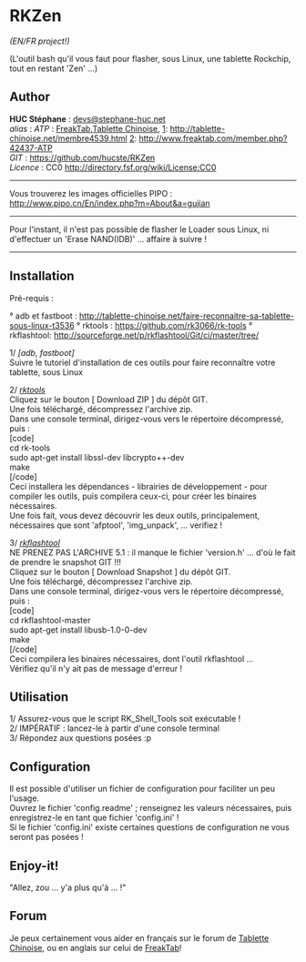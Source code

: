RKZen
=====

*(EN/FR project!)*

(L'outil bash qu'il vous faut pour flasher, sous Linux, une tablette Rockchip, tout en restant 'Zen' ...)

Author
------
**HUC Stéphane** : <devs@stephane-huc.net><br />
*alias* : *ATP* : [FreakTab][2],[Tablette Chinoise][1], 
[1]: http://tablette-chinoise.net/membre4539.html
[2]: http://www.freaktab.com/member.php?42437-ATP
<br />
*GIT* : https://github.com/hucste/RKZen<br />
*Licence* : CC0 http://directory.fsf.org/wiki/License:CC0

---

Vous trouverez les images officielles PIPO : http://www.pipo.cn/En/index.php?m=About&a=gujian

---

Pour l'instant, il n'est pas possible de flasher le Loader sous Linux, ni d'effectuer
 un 'Erase NAND(IDB)' ... affaire à suivre !

---

Installation
------------
Pré-requis :

° adb et fastboot : http://tablette-chinoise.net/faire-reconnaitre-sa-tablette-sous-linux-t3536
° rktools : https://github.com/rk3066/rk-tools
° rkflashtool: http://sourceforge.net/p/rkflashtool/Git/ci/master/tree/

1/ *[adb, fastboot]*<br />
    Suivre le tutoriel d'installation de ces outils pour faire reconnaître votre tablette, sous Linux

2/ *[rktools][1]*<br />
    Cliquez sur le bouton [ Download ZIP ] du dépôt GIT.<br />
    Une fois téléchargé, décompressez l'archive zip.<br />
    Dans une console terminal, dirigez-vous vers le répertoire décompressé, puis :<br />
    [code]<br />
    cd rk-tools<br />
    sudo apt-get install libssl-dev libcrypto++-dev<br />
    make<br />
    [/code]<br />
    Ceci installera les dépendances - librairies de développement - pour compiler
    les outils, puis compilera ceux-ci, pour créer les binaires nécessaires.<br />
    Une fois fait, vous devez découvrir les deux outils, principalement, nécessaires
     que sont 'afptool', 'img_unpack', ... verifiez !

3/ *[rkflashtool][2]*<br />
    NE PRENEZ PAS L'ARCHIVE 5.1 : il manque le fichier 'version.h' ... d'où le
    fait de prendre le snapshot GIT !!!<br />
    Cliquez sur le bouton [ Download Snapshot ] du dépôt GIT.<br />
    Une fois téléchargé, décompressez l'archive zip.<br />
    Dans une console terminal, dirigez-vous vers le répertoire décompressé, puis :<br />
    [code]<br />
    cd rkflashtool-master<br />
    sudo apt-get install libusb-1.0-0-dev<br />
    make<br />
    [/code]<br />
    Ceci compilera les binaires nécessaires, dont l'outil rkflashtool ...<br />
    Vérifiez qu'il n'y ait pas de message d'erreur !

[1]: https://github.com/rk3066/rk-tools
[2]: http://sourceforge.net/p/rkflashtool/Git/ci/master/tree/

Utilisation
-----------
1/ Assurez-vous que le script RK_Shell_Tools soit exécutable !<br />
2/ IMPÉRATIF : lancez-le à partir d'une console terminal<br />
3/ Répondez aux questions posées :p<br />

Configuration
-------------
Il est possible d'utiliser un fichier de configuration pour faciliter un peu l'usage.<br />
Ouvrez le fichier 'config.readme' ; renseignez les valeurs nécessaires, puis
 enregistrez-le en tant que fichier 'config.ini' !<br />
 Si le fichier 'config.ini' existe certaines questions de configuration ne vous
 seront pas posées !<br />

Enjoy-it!
---------
"Allez, zou ... y'a plus qu'à ... !"


Forum
-----
Je peux certainement vous aider en français sur le forum de [Tablette Chinoise][1], ou en anglais sur celui de [FreakTab][2]!

[1]: http://tablette-chinoise.net/flasher-sa-rockchip-sous-linux-android-4-2-2-t4342
[2]: http://www.freaktab.com/showthread.php?10253-RKZen-Scripts-Bash-to-flash-under-Linux
